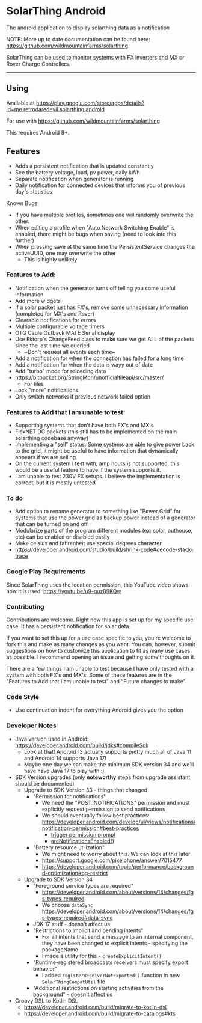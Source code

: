# SolarThing Android
The android application to display solarthing data as a notification

NOTE: More up to date documentation can be found here: https://github.com/wildmountainfarms/solarthing

SolarThing can be used to monitor systems with FX inverters and MX or Rover Charge Controllers.

---

## Using
Available at https://play.google.com/store/apps/details?id=me.retrodaredevil.solarthing.android

For use with https://github.com/wildmountainfarms/solarthing

This requires Android 8+.

## Features
* Adds a persistent notification that is updated constantly
* See the battery voltage, load, pv power, daily kWh
* Separate notification when generator is running
* Daily notification for connected devices that informs you of previous day's statistics

Known Bugs:
* If you have multiple profiles, sometimes one will randomly overwrite the other.
* When editing a profile when "Auto Network Switching Enable" is enabled, there might be bugs when saving (need to look into this further)
* When pressing save at the same time the PersistentService changes the activeUUID, one may overwrite the other
  * This is highly unlikely

### Features to Add:
* Notification when the generator turns off telling you some useful information
* Add more widgets
* If a solar packet just has FX's, remove some unnecessary information (completed for MX's and Rover)
* Clearable notifications for errors
* Multiple configurable voltage timers
* OTG Cable Outback MATE Serial display
* Use Ektorp's ChangeFeed class to make sure we get ALL of the packets since the last time we queried
  * ~Don't request all events each time~
* Add a notification for when the connection has failed for a long time
* Add a notification for when the data is wayy out of date
* Add "turbo" mode for reloading data
* https://bitbucket.org/StringMon/unofficialtileapi/src/master/
  * For tiles
* Lock "more" notifications
* Only switch networks if previous network failed option

### Features to Add that I am unable to test:
* Supporting systems that don't have both FX's and MX's
* FlexNET DC packets (this still has to be implemented on the main solarthing codebase anyway)
* Implementing a "sell" status. Some systems are able to give power back to the grid, it might be useful to have
information that dynamically appears if we are selling
* On the current system I test with, amp hours is not supported, this would be a useful feature to have if the system supports it.
* I am unable to test 230V FX setups. I believe the implementation is correct, but it is mostly untested

### To do
* Add option to rename generator to something like "Power Grid" for systems that use
the power grid as backup power instead of a generator that can be turned on and off
* Modularize parts of the program different modules (ex: solar, outhouse, etc) can be enabled or disabled easily
* Make celsius and fahrenheit use special degrees character
* https://developer.android.com/studio/build/shrink-code#decode-stack-trace

### Google Play Requirements
Since SolarThing uses the location permission, this YouTube video shows how it is used: https://youtu.be/u9-quz89KQw

### Contributing
Contributions are welcome. Right now this app is set up for my specific use case:
It has a persistent notification for solar data.

If you want to set this up for a use case specific to you, 
you're welcome to fork this and make as many changes as you want.
You can, however, submit suggestions on how to customize this application to fit
as many use cases as possible. I recommend opening an issue and getting some thoughts on it.

There are a few things I am unable to test because I have only tested with a system with both FX's and MX's.
Some of these features are in the "Features to Add that I am unable to test" and "Future changes to make"

### Code Style
* Use continuation indent for everything Android gives you the option

### Developer Notes

* Java version used in Android: https://developer.android.com/build/jdks#compileSdk
  * Look at that! Android 13 actually supports pretty much all of Java 11 and Android 14 supports Java 17!
  * Maybe one day we can make the minimum SDK version 34 and we'll have have Java 17 to play with :)
* SDK Version upgrades (only **noteworthy** steps from upgrade assistant should be documented)
  * Upgrade to SDK Version 33 - things that changed
    * "Permission for notifications"
      * We need the "POST_NOTIFICATIONS" permission and must explicitly request permission to send notifications
      * We should eventually follow best practices: https://developer.android.com/develop/ui/views/notifications/notification-permission#best-practices
        * [trigger permission prompt](https://developer.android.com/training/permissions/requesting#request-permission)
        * [areNotificationsEnabled()](https://developer.android.com/reference/android/app/NotificationManager#areNotificationsEnabled())
    * "Battery resource utilization"
      * We might need to worry about this. We can look at this later
      * https://support.google.com/pixelphone/answer/7015477
      * https://developer.android.com/topic/performance/background-optimization#bg-restrict
  * Upgrade to SDK Version 34
    * "Foreground service types are required"
      * https://developer.android.com/about/versions/14/changes/fgs-types-required
      * We choose `dataSync` https://developer.android.com/about/versions/14/changes/fgs-types-required#data-sync
    * JDK 17 stuff - doesn't affect us
    * "Restrictions to implicit and pending intents"
      * For all intents that send a message to an internal component, they have been changed to explicit intents - specifying the packageName
      * I made a utility for this - `createExplicitIntent()`
    * "Runtime-registered broadcasts receivers must specify export behavior"
      * I added `registerReceiverNotExported()` function in new `SolarThingCompatUtil` file
    * "Additional restrictions on starting activities from the background" - doesn't affect us
* Groovy DSL to Kotlin DSL
  * https://developer.android.com/build/migrate-to-kotlin-dsl
  * https://developer.android.com/build/migrate-to-catalogs#kts
